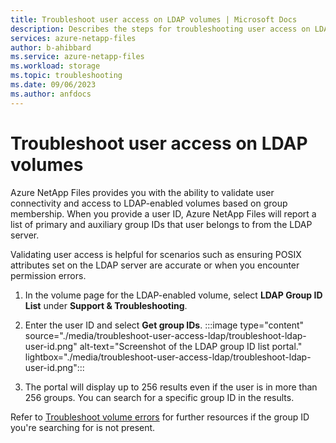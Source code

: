 ```yaml
---
title: Troubleshoot user access on LDAP volumes | Microsoft Docs
description: Describes the steps for troubleshooting user access on LDAP-enabled volumes.  
services: azure-netapp-files
author: b-ahibbard
ms.service: azure-netapp-files
ms.workload: storage
ms.topic: troubleshooting
ms.date: 09/06/2023
ms.author: anfdocs
---
```


# Troubleshoot user access on LDAP volumes

Azure NetApp Files provides you with the ability to validate user connectivity and access to LDAP-enabled volumes based on group membership. When you provide a user ID, Azure NetApp Files will report a list of primary and auxiliary group IDs that user belongs to from the LDAP server.

Validating user access is helpful for scenarios such as ensuring POSIX attributes set on the LDAP server are accurate or when you encounter permission errors. 

1. In the volume page for the LDAP-enabled volume, select **LDAP Group ID List** under **Support & Troubleshooting**.
1. Enter the user ID and select **Get group IDs**.
    :::image type="content" source="./media/troubleshoot-user-access-ldap/troubleshoot-ldap-user-id.png" alt-text="Screenshot of the LDAP group ID list portal." lightbox="./media/troubleshoot-user-access-ldap/troubleshoot-ldap-user-id.png":::

1. The portal will display up to 256 results even if the user is in more than 256 groups. You can search for a specific group ID in the results. 

Refer to [Troubleshoot volume errors](troubleshoot-volumes.md#errors-for-ldap-volumes) for further resources if the group ID you're searching for is not present. 
